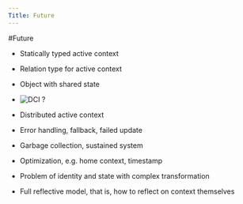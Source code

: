 ```yaml
---
Title: Future
---
```

#Future

-  Statically typed active context
-  Relation type for active context
-  Object with shared state
-  ![DCI ?](http://www.jroller.com/rickard/entry/contexts_are_the_new_objects) 
-  Distributed active context


-  Error handling, fallback, failed update
-  Garbage collection, sustained system
-  Optimization, e.g. home context, timestamp
-  Problem of identity and state with complex transformation
-  Full reflective model, that is, how to reflect on context themselves
